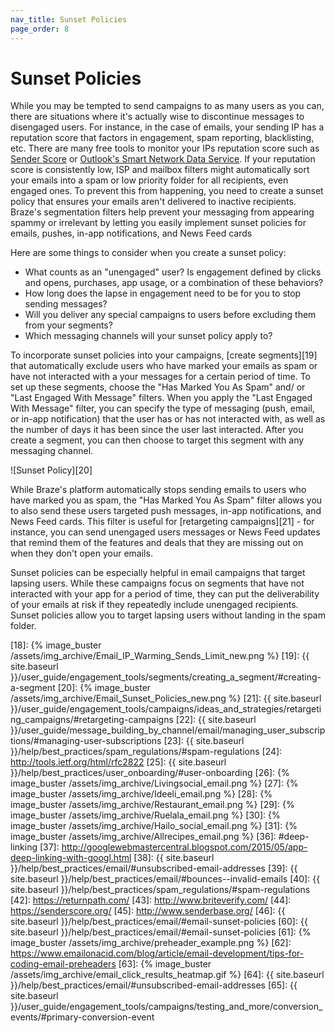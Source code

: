 ```yaml
---
nav_title: Sunset Policies
page_order: 8
---
```


# Sunset Policies

While you may be tempted to send campaigns to as many users as you can, there are situations where it's actually wise to discontinue messages to disengaged users.  For instance, in the case of emails, your sending IP has a reputation score that factors in engagement, spam reporting, blacklisting, etc. There are many free tools to monitor your IPs reputation score such as [Sender Score](https://www.senderscore.org/ "Sender Score") or [Outlook's Smart Network Data Service](https://postmaster.live.com/snds/ "Outlook's Smart Network Data Service"). If your reputation score is consistently low, ISP and mailbox filters might automatically sort your emails into a spam or low priority folder for all recipients, even engaged ones.  To prevent this from happening, you need to create a sunset policy that ensures your emails aren't delivered to inactive recipients. Braze's segmentation filters help prevent your messaging from appearing spammy or irrelevant by letting you easily implement sunset policies for emails, pushes, in-app notifications, and News Feed cards

Here are some things to consider when you create a sunset policy:

- What counts as an "unengaged" user? Is engagement defined by clicks and opens, purchases, app usage, or a combination of these behaviors?
- How long does the lapse in engagement need to be for you to stop sending messages?
- Will you deliver any special campaigns to users before excluding them from your segments?
- Which messaging channels will your sunset policy apply to?

To incorporate sunset policies into your campaigns, [create segments][19] that automatically exclude users who have marked your emails as spam or have not interacted with a your messages for a certain period of time.  To set up these segments, choose the "Has Marked You As Spam" and/ or "Last Engaged With Message" filters.  When you apply the "Last Engaged With Message" filter, you can specify the type of messaging (push, email, or in-app notification) that the user has or has not interacted with, as well as the number of days it has been since the user last interacted. After you create a segment, you can then choose to target this segment with any messaging channel.

![Sunset Policy][20]

While Braze's platform automatically stops sending emails to users who have marked you as spam, the "Has Marked You As Spam" filter allows you to also send these users targeted push messages, in-app notifications, and News Feed cards.  This filter is useful for [retargeting campaigns][21] - for instance, you can send unengaged users messages or News Feed updates that remind them of the features and deals that they are missing out on when they don't open your emails.

Sunset policies can be especially helpful in email campaigns that target lapsing users.  While these campaigns focus on segments that have not interacted with your app for a period of time, they can put the deliverability of your emails at risk if they repeatedly include unengaged recipients. Sunset policies allow you to target lapsing users without landing in the spam folder.

[18]: {% image_buster /assets/img_archive/Email_IP_Warming_Sends_Limit_new.png %}
[19]: {{ site.baseurl }}/user_guide/engagement_tools/segments/creating_a_segment/#creating-a-segment
[20]: {% image_buster /assets/img_archive/Email_Sunset_Policies_new.png %}
[21]: {{ site.baseurl }}/user_guide/engagement_tools/campaigns/ideas_and_strategies/retargeting_campaigns/#retargeting-campaigns
[22]: {{ site.baseurl }}/user_guide/message_building_by_channel/email/managing_user_subscriptions/#managing-user-subscriptions
[23]: {{ site.baseurl }}/help/best_practices/spam_regulations/#spam-regulations
[24]: http://tools.ietf.org/html/rfc2822
[25]: {{ site.baseurl }}/help/best_practices/user_onboarding/#user-onboarding
[26]: {% image_buster /assets/img_archive/Livingsocial_email.png %}
[27]: {% image_buster /assets/img_archive/Ideeli_email.png %}
[28]: {% image_buster /assets/img_archive/Restaurant_email.png %}
[29]: {% image_buster /assets/img_archive/Ruelala_email.png %}
[30]: {% image_buster /assets/img_archive/Hailo_social_email.png %}
[31]: {% image_buster /assets/img_archive/Allrecipes_email.png %}
[36]: #deep-linking
[37]: http://googlewebmastercentral.blogspot.com/2015/05/app-deep-linking-with-googl.html
[38]: {{ site.baseurl }}/help/best_practices/email/#unsubscribed-email-addresses
[39]: {{ site.baseurl }}/help/best_practices/email/#bounces--invalid-emails
[40]: {{ site.baseurl }}/help/best_practices/spam_regulations/#spam-regulations
[42]: https://returnpath.com/
[43]: http://www.briteverify.com/
[44]: https://senderscore.org/
[45]: http://www.senderbase.org/
[46]: {{ site.baseurl }}/help/best_practices/email/#email-sunset-policies
[60]: {{ site.baseurl }}/help/best_practices/email/#email-sunset-policies
[61]: {% image_buster /assets/img_archive/preheader_example.png %}
[62]: https://www.emailonacid.com/blog/article/email-development/tips-for-coding-email-preheaders
[63]: {% image_buster /assets/img_archive/email_click_results_heatmap.gif %}
[64]: {{ site.baseurl }}/help/best_practices/email/#unsubscribed-email-addresses
[65]: {{ site.baseurl }}/user_guide/engagement_tools/campaigns/testing_and_more/conversion_events/#primary-conversion-event
